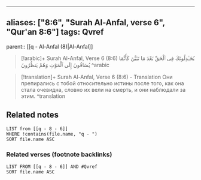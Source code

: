 
---
aliases: ["8:6", "Surah Al-Anfal, verse 6", "Qur'an 8:6"]
tags: Qvref
---

parent:: [[q - Al-Anfal (8)|Al-Anfal]]

> [!arabic]+ Surah Al-Anfal, Verse 6 (8:6)
> <span class="quran-arabic">يُجَـٰدِلُونَكَ فِى ٱلْحَقِّ بَعْدَ مَا تَبَيَّنَ كَأَنَّمَا يُسَاقُونَ إِلَى ٱلْمَوْتِ وَهُمْ يَنظُرُونَ</span>
^arabic

> [!translation]+ Surah Al-Anfal, Verse 6 (8:6) - Translation
> Они препирались с тобой относительно истины после того, как она стала очевидна, словно их вели на смерть, и они наблюдали за этим.
^translation



## Related notes
```dataview
LIST from [[q - 8 - 6]]
WHERE !contains(file.name, "q - ")
SORT file.name ASC
```

### Related verses (footnote backlinks)
```dataview
LIST FROM [[q - 8 - 6]] AND #Qvref
SORT file.name ASC
```

